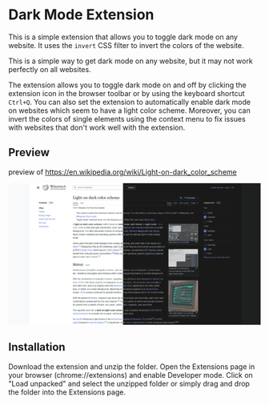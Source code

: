 # Dark Mode Extension
This is a simple extension that allows you to toggle dark mode on any website. It uses the `invert` CSS filter to invert the colors of the website.

This is a simple way to get dark mode on any website, but it may not work perfectly on all websites.

The extension allows you to toggle dark mode on and off by clicking the extension icon in the browser toolbar or by using the keyboard shortcut `Ctrl+Q`. You can also set the extension to automatically enable dark mode on websites which seem to have a light color scheme. Moreover, you can invert the colors of single elements using the context menu to fix issues with websites that don't work well with the extension.

## Preview

preview of https://en.wikipedia.org/wiki/Light-on-dark_color_scheme

![Preview](dark_light_wikipedia_preview.png)

## Installation

Download the extension and unzip the folder. Open the Extensions page in your browser (chrome://extensions) and enable Developer mode. Click on "Load unpacked" and select the unzipped folder or simply drag and drop the folder into the Extensions page.